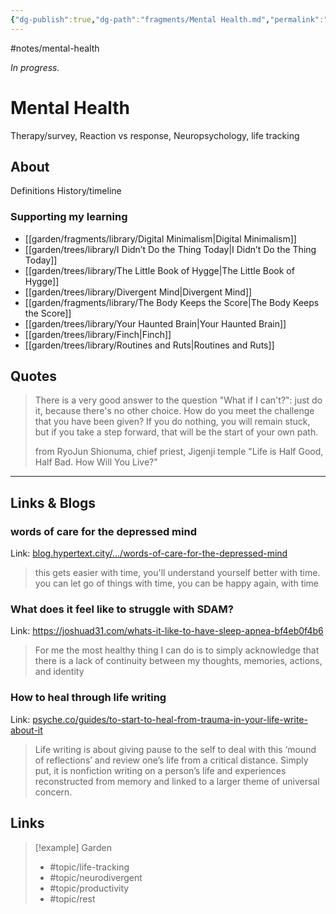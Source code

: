 ```yaml
---
{"dg-publish":true,"dg-path":"fragments/Mental Health.md","permalink":"/fragments/mental-health/","created":"2025-01-20T19:30:17.636-05:00","updated":"2025-06-25T22:09:29.544-04:00"}
---
```


#notes/mental-health

*In progress.*
# Mental Health
Therapy/survey, Reaction vs response, Neuropsychology, life tracking
## About
Definitions
History/timeline
### Supporting my learning
- [[garden/fragments/library/Digital Minimalism\|Digital Minimalism]]
- [[garden/trees/library/I Didn’t Do the Thing Today\|I Didn’t Do the Thing Today]]
- [[garden/trees/library/The Little Book of Hygge\|The Little Book of Hygge]]
- [[garden/trees/library/Divergent Mind\|Divergent Mind]]
- [[garden/fragments/library/The Body Keeps the Score\|The Body Keeps the Score]]
- [[garden/trees/library/Your Haunted Brain\|Your Haunted Brain]]
- [[garden/trees/library/Finch\|Finch]]
- [[garden/trees/library/Routines and Ruts\|Routines and Ruts]]

## Quotes

> There is a very good answer to the question "What if I can't?": just do it, because there's no other choice. How do you meet the challenge that you have been given? If you do nothing, you will remain stuck, but if you take a step forward, that will be the start of your own path.
> 
> from RyoJun Shionuma, chief priest, Jigenji temple 
> "Life is Half Good, Half Bad. How Will You Live?"
---

## Links & Blogs
### words of care for the depressed mind
Link: [blog.hypertext.city/.../words-of-care-for-the-depressed-mind](https://blog.hypertext.city/2025/01/20/words-of-care-for-the-depressed-mind/)

> this gets easier with time, you'll understand yourself better with time. you can let go of things with time, you can be happy again, with time

### What does it feel like to struggle with SDAM?
Link: https://joshuad31.com/whats-it-like-to-have-sleep-apnea-bf4eb0f4b6

> For me the most healthy thing I can do is to simply acknowledge that there is a lack of continuity between my thoughts, memories, actions, and identity

### How to heal through life writing
Link: [psyche.co/guides/to-start-to-heal-from-trauma-in-your-life-write-about-it](https://psyche.co/guides/to-start-to-heal-from-trauma-in-your-life-write-about-it)

> Life writing is about giving pause to the self to deal with this ‘mound of reflections’ and review one’s life from a critical distance. Simply put, it is nonfiction writing on a person’s life and experiences reconstructed from memory and linked to a larger theme of universal concern.

## Links


> [!example] Garden
> - #topic/life-tracking 
> - #topic/neurodivergent 
> - #topic/productivity
> - #topic/rest

